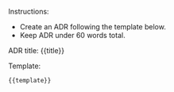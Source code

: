 Instructions:

- Create an ADR following the template below.
- Keep ADR under 60 words total.

ADR title: {{title}}

Template:

```markdown
{{template}}
```
